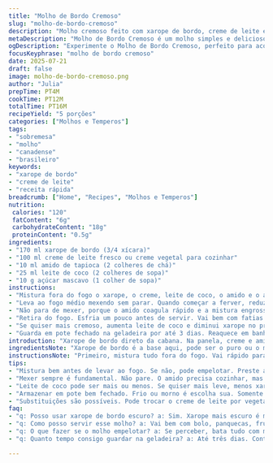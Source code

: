 ```yaml
---
title: "Molho de Bordo Cremoso"
slug: "molho-de-bordo-cremoso"
description: "Molho cremoso feito com xarope de bordo, creme de leite e amido de milho, adaptado para textura aveludada e sabor levemente mais doce. Receita com toque de leite de coco e açúcar mascavo. Receita rápida, ideal para servir com bolo ou sobremesas de frutas."
metaDescription: "Molho de Bordo Cremoso é um molho simples e delicioso, feito com xarope de bordo e leite de coco, ótima opção para seus bolos e sobremesas."
ogDescription: "Experimente o Molho de Bordo Cremoso, perfeito para acompanhar suas sobremesas! Um toque do Canadá com o calor do Brasil."
focusKeyphrase: "molho de bordo cremoso"
date: 2025-07-21
draft: false
image: molho-de-bordo-cremoso.png
author: "Julia"
prepTime: PT4M
cookTime: PT12M
totalTime: PT16M
recipeYield: "5 porções"
categories: ["Molhos e Temperos"]
tags:
- "sobremesa"
- "molho"
- "canadense"
- "brasileiro"
keywords:
- "xarope de bordo"
- "creme de leite"
- "receita rápida"
breadcrumb: ["Home", "Recipes", "Molhos e Temperos"]
nutrition: 
 calories: "120"
 fatContent: "6g"
 carbohydrateContent: "18g"
 proteinContent: "0.5g"
ingredients:
- "170 ml xarope de bordo (3/4 xícara)"
- "100 ml creme de leite fresco ou creme vegetal para cozinhar"
- "10 ml amido de tapioca (2 colheres de chá)"
- "25 ml leite de coco (2 colheres de sopa)"
- "10 g açúcar mascavo (1 colher de sopa)"
instructions:
- "Mistura fora do fogo o xarope, o creme, leite de coco, o amido e o açúcar numa panela média. Bate tudo com um fouet até ficar homogêneo."
- "Leva ao fogo médio mexendo sem parar. Quando começar a ferver, reduz o fogo para brando e deixa cozinhar mexendo mais uns 20 segundos."
- "Não para de mexer, porque o amido coagula rápido e a mistura engrossa demais ou pode queimar no fundo."
- "Retira do fogo. Esfria um pouco antes de servir. Vai bem com fatias de bolo de bordo, panquecas ou sorvetes."
- "Se quiser mais cremoso, aumenta leite de coco e diminui xarope no próximo preparo."
- "Guarda em pote fechado na geladeira por até 3 dias. Reaquece em banho-maria antes de usar para ficar fluido."
introduction: "Xarope de bordo direto da cabana. Na panela, creme e amido para dar corpo. Mistura que vira ouro líquido, doce sem exagero, textura suave. Não só pra bolo, combina com sorvete, frutas grelhadas. Troque creme tradicional por versão vegetal se quiser leveza, calda mais leve e sabor diferente. Adiciona açúcar mascavo para toque caramelo, muita brasilidade no meio do Canadá. Mexe firme, porque amido não perdoa vacilo, empelota rápido. Receita rápida, simples, feita em casa, sem frescura. Finaliza com toque de leite de coco, charme tropical misturado com tempero do frio. Gelada ou morna, serve a vontade. Pronta rápido, vai direto à mesa. Cozinha é misturar história e sabor, aqui, doce do Canadá batendo papo com calor do Brasil."
ingredientsNote: "Xarope de bordo é a base aqui, pode ser o puro ou o mais escuro para sabor mais intenso. Creme de leite pode ser o tradicional fresco ou versões para cozinhar com menos gordura, até creme vegetal funciona, muda um pouco a textura. Amido de tapioca é substituto do milho, dá elasticidade diferente, fica levemente mais pegajoso, dá um brilho bonito. Leite de coco entra para equilibrar doçura e trazer um toque da Amazônia, lembra unir terra e floresta. Açúcar mascavo não é obrigatório, mas ajuda na caramelização e dá um sabor mais profundo, menos açucarado, mais vivo. Diminuir quantidade de xarope ou creme ajusta doçura e leite, experimenta até achar seu ponto. Importante tudo misturar bem antes de levar ao fogo, para não formar grumos e garantir textura fina, quase sedosa. Receita simples com toque de brasilidade escondido, perfeito para dias de festa ou para dar um upgrade no café da tarde."
instructionsNote: "Primeiro, mistura tudo fora do fogo. Vai rápido para não embolotar o amido e quebrar uniformidade. Depois que começa a ferver, baixa o fogo para evitar que queime ou endureça demais. Mexer constante é regra, não deixe a colher parada, o amido reage rápido ao calor e pode formar bolinhas duras. Deixa cozinhar só uns segundos depois da fervura para ativar a gelatinização do amido, senão o molho fica ralo depois de esfriar. Esfriar um pouco antes de usar, serve quente ou morno, conforme a sobremesa. Guardar na geladeira em recipiente fechado, aquece devagar em banho-maria para manter textura, não usar micro-ondas direto para não perder cremosidade. Pode variar a receita com outros leites vegetais, mas a textura muda. Testar para ajustar doçura, pode ser mais doce ou menos, vai do gosto. Receita flexível, prática, sem complicações, rápida e com resultado visível logo de cara."
tips:
- "Mistura bem antes de levar ao fogo. Se não, pode empelotar. Preste atenção no amido. Ele coa rapidinho. A textura depende disso. Se errar, grumos. Não é bom."
- "Mexer sempre é fundamental. Não pare. O amido precisa cozinhar, mas não deixar endurecer. Se o fogo muito alto, espuma e queima. Fique atento."
- "Leite de coco pode ser mais ou menos. Se quiser mais leve, menos xarope. Ajusta até o gosto ficar certo. Pode ser cremosidade a gosto. Experiências valem muito."
- "Armazenar em pote bem fechado. Frio ou morno é escolha sua. Somente aquece em banho-maria. Não micro-ondas, perde a cremosidade e textura. Evita isso."
- "Substituições são possíveis. Pode trocar o creme de leite por vegetal. Isso muda a textura sim. E equilíbrio no sabor. Testar novas combinações."
faq:
- "q: Posso usar xarope de bordo escuro? a: Sim. Xarope mais escuro é mais intenso. Tem sabor mais profundo. Nota a diferença na receita."
- "q: Como posso servir esse molho? a: Vai bem com bolo, panquecas, frutas. Experimente em sorvetes. Muitas possibilidades, adicione o que gosta."
- "q: O que fazer se o molho empelotar? a: Se perceber, bata tudo com mixer. Funciona às vezes. Se ficar muito grosso, adicione um pouco de leite."
- "q: Quanto tempo consigo guardar na geladeira? a: Até três dias. Controle isso. Pode perder cremosidade. Melhore aquecendo corretamente antes de usar."

---
```

